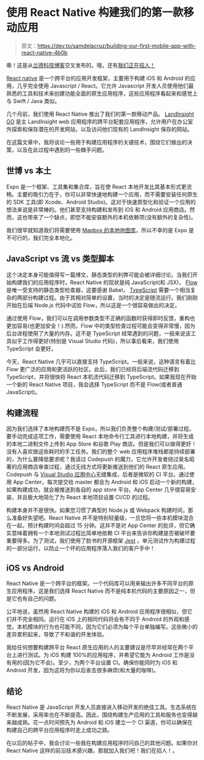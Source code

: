 # 使用 React Native 构建我们的第一款移动应用

> 原文：<https://dev.to/samdelacruz/building-our-first-mobile-app-with-react-native-4b0b>

嘶！这是从[兰德科技博客](https://tech-blog.landinsight.io)交叉发布的。哦，还有[我们正在招人！](https://landinsight.io/careers)

[React native](https://facebook.github.io/react-native/) 是一个跨平台的应用开发框架，主要用于构建 iOS 和 Android 的应用，几乎完全使用 Javascript / React。它允许 Javascript 开发人员使用他们最熟悉的工具和技术来创建功能全面的原生应用程序，这些应用程序看起来和感觉上与 Swift / Java 类似。

几个月前，我们使用 React Native 推出了我们的第一款移动产品。 [LandInsight GO](https://pages.landinsight.io/li-go) 是主 LandInsight web 应用程序的跨平台配套应用程序，允许用户在办公室外探索和保存潜在的开发网站，以及访问他们现有的 LandInsight 保存的网站。

在这篇文章中，我将谈论一些用于构建应用程序的关键技术，围绕它们做出的决策，以及在此过程中遇到的一些棘手问题。

## 世博 vs 本土

Expo 是一个框架、工具集和集合库，旨在使 React 本地开发比其基本形式更流畅。主要的吸引力在于，你可以非常快速地构建一个应用，而不需要安装任何原生的 SDK 工具(即 Xcode、Android Studio)。这对于快速原型化和验证一个应用的想法来说是非常棒的。他们甚至支持构建和发布到 iOS 和 Android 应用商店。然而，这也带来了一个缺点，即您不能安装额外的本机依赖项(没有额外的复杂性)。

我们很早就知道我们将需要使用 [Mapbox 的本地地图库](https://github.com/mapbox/react-native-mapbox-gl)，所以不幸的是 Expo 是不可行的，我们完全本地化。

## JavaScript vs 流 vs 类型脚本

这个决定本身可能值得写一篇博文，静态类型的利弊可能会被详细讨论。当我们开始构建我们的应用程序时，React Native 的现状是纯 JavaScript(和 JSX)， [Flow](https://flow.org/) 是唯一受支持的静态类型检查器，这要感谢 Babel， [TypeScript](https://www.typescriptlang.org/) 需要一个相当复杂的两部分构建过程。由于其相对简单的设置，当时的决定是随流运行。我们刚刚开始在后端 Node.js 代码中试验 Flow，所以这是一个很容易做出的决定。

通过使用 Flow，我们可以在调用参数类型不正确的函数时获得即时反馈，重构也更加容易(也更加安全！).然而，Flow 中的类型检查过程可能会变得非常慢，因为后台进程使用了大量的内存。这不是 TypeScript 经常遇到的问题，一般来说该工具似乎工作得更好(特别是 Visual Studio 代码)，所以事后看来，我们使用 TypeScript 会更好。

今天，React Native 几乎可以直接支持 TypeScript。一般来说，这种语言有着比 Flow 更广泛的应用和更活跃的社区。此后，我们已经将后端流代码迁移到 TypeScript，并将很快将 React 本机流代码迁移到 TypeScript。如果我现在开始一个新的 React Native 项目，我会选择 TypeScript 而不是 Flow(或者普通 JavaScript)。

## 构建流程

因为我们选择了本地构建而不是 Expo，所以我们负责整个构建/测试/部署过程。要手动完成这项工作，需要使用 React 本地命令行工具进行本地构建，并将生成的本地二进制文件上传到 App Store 和谷歌 Play 商店。但是我们可以做得更好！没有人喜欢做这些耗时的手工任务。我们的整个 web 应用程序堆栈都是持续部署的，为什么要降低要求呢？我读过 Codepush 的魔力，它允许开发者绕过臭名昭著的应用商店审查过程，通过无线方式将更新推送到他们的 React 原生应用。Codepush 与 [Visual Studio 应用中心](https://appcenter.ms/)无缝集成，后者是微软的 CI 平台。通过使用 App Center，每次提交给 master 都会为 Android 和 iOS 启动一个新的构建，如果构建成功，就会被推送到各自的 app store 平台。App Center 几乎很容易安装，并且极大地简化了为 React 本地项目设置 CI/CD 的过程。

构建本身并不是很快。如果您习惯了典型的 Node.js 或 Webpack 构建时间，那么准备好失望吧。React Native 并不是特别轻量级，一旦您将一些本机模块混合在一起，预计构建时间会超过 15 分钟。这并不是对 App Center 的批评，但它确实意味着拥有一个本地测试过程比简单地依赖 CI 平台来告诉你构建是否被破坏要重要得多。为了测试，我们使用了脸书的开源框架 [Jest](https://jestjs.io/) 。单元测试作为构建过程的一部分运行，以防止一个坏的应用程序落入我们的客户手中！

## iOS vs Android

React Native 是一个跨平台的框架。一个代码库可以用来输出许多不同平台的原生应用程序。这是我们选择 React Native 而不是纯本机代码的主要原因之一，但是它也有自己的问题。

公平地说，虽然用 React Native 构建的 iOS 和 Android 应用程序很相似，但它们并不完全相同。运行在 iOS 上的相同代码将会有不同于 Android 的外观和感觉。本机模块的行为也可能不同，因为它们必须为每个平台单独编写。这些微小的差异累积起来，导致了不和谐的开发体验。

我给任何想要构建跨平台 React 原生应用的人的主要建议是尽早并经常在两个平台上进行测试。为 iOS 构建 100%的应用程序，并希望它能为 Android 工作是没有用的(因为它不会)。至少，为两个平台设置 CI。确保你能同时为 iOS 和 Android 开发，因为这将为你以后省去很多麻烦(和大量的咖啡)。

## 结论

React Native 是 JavaScript 开发人员直接进入移动开发的绝佳工具。生态系统在不断发展，采用率也在不断提高。因此，围绕构建生产应用的工具和服务也变得越来越成熟。花一点时间预先为 Android 和 iOS 建立一个 CI 渠道，你可以确保在构建自己的跨平台应用程序时走上成功之路。

在以后的帖子中，我会讨论一些我在构建应用程序时问自己的其他问题。如果你对 React Native 这样的前沿技术感兴趣，那就加入我们吧！我们在招人！。